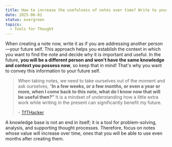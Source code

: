 ```yaml
---
title: How to increase the usefulness of notes over time? Write to your future self
date: 2025-06-01
status: evergreen
topics:
  - Tools for Thought
---
```


When creating a note now, write it as if you are addressing another person—your future self. This approach helps you establish the context in which you want to find the note and decide why it is important and useful. In the future, **you will be a different person and won't have the same knowledge and context you possess now**, so keep that in mind! That's why you want to convey this information to your future self.

> When taking notes, we need to take ourselves out of the moment and ask ourselves, “**In a few weeks, or a few months, or even a year or more, when I come back to this note, what do I know now that will be useful then?”** It is a mindset of understanding how a little extra work while writing in the present can significantly benefit my future.
> 
> \- [TfTHacker](https://tfthacker.com/Welcome)

A knowledge base is not an end in itself; it is a tool for problem-solving, analysis, and supporting thought processes. Therefore, focus on notes whose value will increase over time, ones that you will be able to use even months after creating them.

